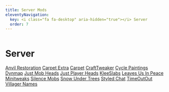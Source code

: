 ```yaml
---
title: Server Mods
eleventyNavigation:
  key: <i class="fa fa-desktop" aria-hidden="true"></i> Server
  order: 7
---
```


<div class="modlist-content"><div class="row"><div class="column">
<div>

# Server

[Anvil Restoration](https://modrinth.com/mod/anvil-restoration)
[Carpet Extra](https://modrinth.com/mod/carpet-extra)
[Carpet](https://modrinth.com/mod/carpet)
[CraftTweaker](https://modrinth.com/mod/crafttweaker)
[Cycle Paintings](https://modrinth.com/mod/cycle-paintings)
[Dynmap](https://modrinth.com/plugin/dynmap)
[Just Mob Heads](https://modrinth.com/mod/just-mob-heads)
[Just Player Heads](https://modrinth.com/mod/just-player-heads)
[KleeSlabs](https://modrinth.com/mod/kleeslabs)
[Leaves Us In Peace](https://modrinth.com/mod/leaves-us-in-peace)
[Minitweaks](https://modrinth.com/mod/minitweaks)
[Silence Mobs](https://modrinth.com/mod/silence-mobs)
[Snow Under Trees](https://modrinth.com/mod/snow-under-trees-remastered)
[Styled Chat](https://modrinth.com/mod/styled-chat)
[TimeOutOut](https://modrinth.com/mod/timeoutout)
[Villager Names](https://modrinth.com/mod/villager-names-serilum)

</div>
</div></div></div>

